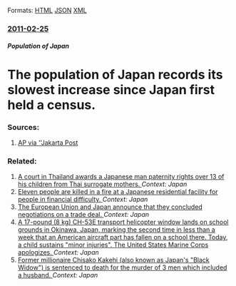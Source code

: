 
Formats: [HTML](/news/2011/02/25/the-population-of-japan-records-its-slowest-increase-since-japan-first-held-a-census.html)  [JSON](/news/2011/02/25/the-population-of-japan-records-its-slowest-increase-since-japan-first-held-a-census.json)  [XML](/news/2011/02/25/the-population-of-japan-records-its-slowest-increase-since-japan-first-held-a-census.xml)  

### [2011-02-25](/news/2011/02/25/index.md)

##### Population of Japan
# The population of Japan records its slowest increase since Japan first held a census. 




### Sources:

1. [AP via ''Jakarta Post](http://www.thejakartapost.com/news/2011/02/25/japan-sees-slowest-population-growth-1920.html)

### Related:

1. [A court in Thailand awards a Japanese man paternity rights over 13 of his children from Thai surrogate mothers. ](/news/2018/02/20/a-court-in-thailand-awards-a-japanese-man-paternity-rights-over-13-of-his-children-from-thai-surrogate-mothers.md) _Context: Japan_
2. [Eleven people are killed in a fire at a Japanese residential facility for people in financial difficulty. ](/news/2018/02/1/eleven-people-are-killed-in-a-fire-at-a-japanese-residential-facility-for-people-in-financial-difficulty.md) _Context: Japan_
3. [The European Union and Japan announce that they concluded negotiations on a trade deal. ](/news/2017/12/8/the-european-union-and-japan-announce-that-they-concluded-negotiations-on-a-trade-deal.md) _Context: Japan_
4. [A 17-pound (8 kg) CH-53E transport helicopter window lands on school grounds in Okinawa, Japan, marking the second time in less than a week that an American aircraft part has fallen on a school there. Today, a child sustains "minor injuries". The United States Marine Corps apologizes. ](/news/2017/12/13/a-17-pound-8-kg-ch-53e-transport-helicopter-window-lands-on-school-grounds-in-okinawa-japan-marking-the-second-time-in-less-than-a-week.md) _Context: Japan_
5. [Former millionaire Chisako Kakehi (also known as Japan's "Black Widow") is sentenced to death for the murder of 3 men which included a husband. ](/news/2017/11/7/former-millionaire-chisako-kakehi-also-known-as-japan-s-black-widow-is-sentenced-to-death-for-the-murder-of-3-men-which-included-a-husba.md) _Context: Japan_
